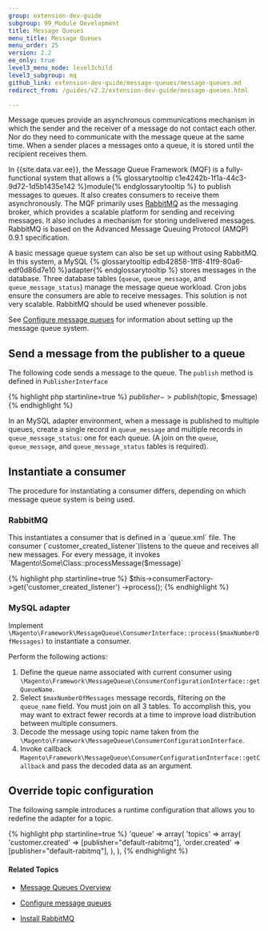 ```yaml
---
group: extension-dev-guide
subgroup: 99_Module Development
title: Message Queues
menu_title: Message Queues
menu_order: 25
version: 2.2
ee_only: true
level3_menu_node: level3child
level3_subgroup: mq
github_link: extension-dev-guide/message-queues/message-queues.md
redirect_from: /guides/v2.2/extension-dev-guide/message-queues.html

---
```


Message queues provide an asynchronous communications mechanism in which the sender and the receiver of a message do not contact each other. Nor do they need to communicate with the message queue at the same time. When a sender places a messages onto a queue, it is stored until the recipient receives them.

In {{site.data.var.ee}}, the Message Queue Framework (MQF) is a fully-functional system that allows a {% glossarytooltip c1e4242b-1f1a-44c3-9d72-1d5b1435e142 %}module{% endglossarytooltip %} to publish messages to queues. It also creates consumers to receive them asynchronously. The MQF primarily uses [RabbitMQ](http://www.rabbitmq.com) as the messaging broker, which  provides a scalable platform for sending and receiving messages. It also includes a mechanism for storing undelivered messages. RabbitMQ is based on the Advanced Message Queuing Protocol (AMQP) 0.9.1 specification.

A basic message queue system can also be set up without using RabbitMQ. In this system, a MySQL {% glossarytooltip edb42858-1ff8-41f9-80a6-edf0d86d7e10 %}adapter{% endglossarytooltip %} stores messages in the database. Three database tables (`queue`, `queue_message`, and `queue_message_status`) manage the message queue workload. Cron jobs ensure the consumers are able to receive messages. This solution is not very scalable. RabbitMQ should be used whenever possible.

See <a href="{{ page.baseurl }}/extension-dev-guide/message-queues/config-mq.html">Configure message queues</a> for information about setting up the message queue system.


## Send a message from the publisher to a queue

The following code sends a message to the queue. The `publish` method is defined in `PublisherInterface`

{% highlight php startinline=true %}
$publisher->publish($topic, $message)
{% endhighlight %}

In an MySQL adapter environment, when a message is published to multiple queues, create a single record in `queue_message` and multiple records in `queue_message_status`: one for each queue. (A join on the `queue`, `queue_message`, and `queue_message_status` tables is required).


## Instantiate a consumer

The procedure for instantiating a consumer differs, depending on which message queue system is being used.

<h3>RabbitMQ</h3>
This instantiates a consumer that is defined in a `queue.xml` file. The consumer (`customer_created_listener`)listens to the queue and receives all new messages. For every message, it invokes `Magento\Some\Class::processMessage($message)`

{% highlight php startinline=true %}
$this->consumerFactory->get('customer_created_listener')
    ->process();
{% endhighlight %}

<h3>MySQL adapter</h3>

Implement `\Magento\Framework\MessageQueue\ConsumerInterface::process($maxNumberOfMessages)` to instantiate a consumer.

Perform the following actions:

1. Define the queue name associated with current consumer using `\Magento\Framework\MessageQueue\ConsumerConfigurationInterface::getQueueName`.
2. Select `$maxNumberOfMessages` message records, filtering on the  `queue_name` field. You must join on all 3 tables. To accomplish this, you may want to extract fewer records at a time to improve load distribution between multiple consumers.
3. Decode the message using topic name taken from the `\Magento\Framework\MessageQueue\ConsumerConfigurationInterface`.
4. Invoke callback  `Magento\Framework\MessageQueue\ConsumerConfigurationInterface::getCallback` and pass the decoded data as an argument.

## Override topic configuration
The following sample introduces a runtime configuration that allows you to redefine the adapter for a topic.

{% highlight php startinline=true %}
'queue' =>
    array(
     'topics' => array(
        'customer.created' => [publisher="default-rabitmq"],
        'order.created' => [publisher="default-rabitmq"],
    ),
),
{% endhighlight %}

#### Related Topics

*	<a href="{{ page.baseurl }}/config-guide/mq/rabbitmq-overview.html">Message Queues Overview</a>
*	<a href="{{ page.baseurl }}/extension-dev-guide/message-queues/config-mq.html">Configure message queues</a>

*	<a href="{{ page.baseurl }}/install-gde/prereq/install-rabbitmq.html">Install RabbitMQ</a>
